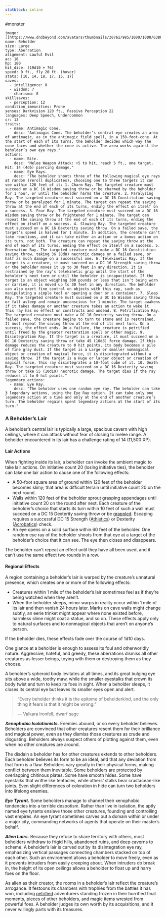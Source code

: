 ```yaml
---
statblock: inline
---
```

 #monster 

```statblock
image: [[https://www.dndbeyond.com/avatars/thumbnails/30761/985/1000/1000/638061102430294654.png]]
name: Beholder
size: Large
type: Aberration
alignment: Lawful Evil
ac: 18
hp: 180
hit_dice: (19d10 + 76)
speed: 0 ft., fly 20 ft. (hover)
stats: [10, 14, 18, 17, 15, 17]
saves:
  - intelligence: 8
  - wisdom: 7
  - charisma: 8
skillsaves:
  - perception: 12
condition_immunities: Prone
senses: Darkvision 120 ft., Passive Perception 22
languages: Deep Speech, Undercommon
cr: 13
traits:
  - name: Antimagic Cone.
    desc: "Antimagic Cone. The beholder’s central eye creates an area of antimagic, as in the antimagic field spell, in a 150-foot-cone. At the start of each of its turns, the beholder decides which way the cone faces and whether the cone is active. The area works against the beholder’s own eye rays."
actions:
  - name: Bite.
    desc: "Melee Weapon Attack: +5 to hit, reach 5 ft., one target. Hit: 14 (4d6) piercing damage."
  - name: Eye Rays.
    desc: "The beholder shoots three of the following magical eye rays at random (reroll duplicates), choosing one to three targets it can see within 120 feet of it: 1. Charm Ray. The targeted creature must succeed on a DC 16 Wisdom saving throw or be charmed by the beholder for 1 hour, or until the beholder harms the creature. 2. Paralyzing Ray. The targeted creature must succeed on a DC 16 Constitution saving throw or be paralyzed for 1 minute. The target can repeat the saving throw at the end of each of its turns, ending the effect on itself on a success. 3. Fear Ray. The targeted creature must succeed on a DC 16 Wisdom saving throw or be frightened for 1 minute. The target can repeat the saving throw at the end of each of its turns, ending the effect on itself on a success. 4. Slowing Ray. The targeted creature must succeed on a DC 16 Dexterity saving throw. On a failed save, the target’s speed is halved for 1 minute. In addition, the creature can’t take reactions, and it can take either an action or a bonus action on its turn, not both. The creature can repeat the saving throw at the end of each of its turns, ending the effect on itself on a success. 5. Enervation Ray. The targeted creature must make a DC 16 Constitution saving throw, taking 36 (8d8) necrotic damage on a failed save, or half as much damage on a successful one. 6. Telekinetic Ray. If the target is a creature, it must succeed on a DC 16 Strength saving throw or the beholder moves it up to 30 feet in any direction. It is restrained by the ray’s telekinetic grip until the start of the beholder’s next turn or until the beholder is incapacitated. If the target is an object weighing 300 pounds or less that isn’t being worn or carried, it is moved up to 30 feet in any direction. The beholder can also exert fine control on objects with this ray, such as manipulating a simple tool or opening a door or a container. 7. Sleep Ray. The targeted creature must succeed on a DC 16 Wisdom saving throw or fall asleep and remain unconscious for 1 minute. The target awakens if it takes damage or another creature takes an action to wake it. This ray has no effect on constructs and undead. 8. Petrification Ray. The targeted creature must make a DC 16 Dexterity saving throw. On a failed save, the creature begins to turn to stone and is restrained. It must repeat the saving throw at the end of its next turn. On a success, the effect ends. On a failure, the creature is petrified until freed by the greater restoration spell or other magic. 9. Disintegration Ray. If the target is a creature, it must succeed on a DC 16 Dexterity saving throw or take 45 (10d8) force damage. If this damage reduces the creature to 0 hit points, its body becomes a pile of fine gray dust. If the target is a Large or smaller nonmagical object or creation of magical force, it is disintegrated without a saving throw. If the target is a Huge or larger object or creation of magical force, this ray disintegrates a 10-foot cube of it. 10. Death Ray. The targeted creature must succeed on a DC 16 Dexterity saving throw or take 55 (10d10) necrotic damage. The target dies if the ray reduces it to 0 hit points."
legendary_actions:
  - name: Eye Ray.
    desc: "The beholder uses one random eye ray. The beholder can take 3 legendary actions, using the Eye Ray option. It can take only one legendary action at a time and only at the end of another creature’s turn. The beholder regains spent legendary actions at the start of its turn."
```

### A Beholder’s Lair

A beholder’s central lair is typically a large, spacious cavern with high ceilings, where it can attack without fear of closing to melee range. A beholder encountered in its lair has a challenge rating of 14 (11,500 XP).

#### Lair Actions

When fighting inside its lair, a beholder can invoke the ambient magic to take lair actions. On initiative count 20 (losing initiative ties), the beholder can take one lair action to cause one of the following effects:

-   A 50-foot square area of ground within 120 feet of the beholder becomes slimy; that area is difficult terrain until initiative count 20 on the next round.
-   Walls within 120 feet of the beholder sprout grasping appendages until initiative count 20 on the round after next. Each creature of the beholder’s choice that starts its turn within 10 feet of such a wall must succeed on a DC 15 Dexterity saving throw or be [grappled](https://www.dndbeyond.com/compendium/rules/basic-rules/appendix-a-conditions#Grappled). Escaping requires a successful DC 15 Strength ([Athletics](https://www.dndbeyond.com/compendium/rules/basic-rules/using-ability-scores#Athletics)) or Dexterity ([Acrobatics](https://www.dndbeyond.com/compendium/rules/basic-rules/using-ability-scores#Acrobatics)) check.
-   An eye opens on a solid surface within 60 feet of the beholder. One random eye ray of the beholder shoots from that eye at a target of the beholder’s choice that it can see. The eye then closes and disappears.

The beholder can’t repeat an effect until they have all been used, and it can’t use the same effect two rounds in a row.

#### Regional Effects

A region containing a beholder’s lair is warped by the creature’s unnatural presence, which creates one or more of the following effects:

-   Creatures within 1 mile of the beholder’s lair sometimes feel as if they’re being watched when they aren’t.
-   When the beholder sleeps, minor warps in reality occur within 1 mile of its lair and then vanish 24 hours later. Marks on cave walls might change subtly, an eerie trinket might appear where none existed before, harmless slime might coat a statue, and so on. These effects apply only to natural surfaces and to nonmagical objects that aren’t on anyone’s person.

If the beholder dies, these effects fade over the course of 1d10 days.

One glance at a beholder is enough to assess its foul and otherworldly nature. Aggressive, hateful, and greedy, these aberrations dismiss all other creatures as lesser beings, toying with them or destroying them as they choose.

A beholder’s spheroid body levitates at all times, and its great bulging eye sits above a wide, toothy maw, while the smaller eyestalks that crown its body twist and turn to keep its foes in sight. When a beholder sleeps, it closes its central eye but leaves its smaller eyes open and alert.

> “Every beholder thinks it is the epitome of beholderkind, and the only thing it fears is that it might be wrong.”
> 
> — Valkara Ironfell, dwarf sage

_**Xenophobic Isolationists.**_ Enemies abound, or so every beholder believes. Beholders are convinced that other creatures resent them for their brilliance and magical power, even as they dismiss those creatures as crude and disgusting. Beholders always suspect others of plotting against them, even when no other creatures are around.

The disdain a beholder has for other creatures extends to other beholders. Each beholder believes its form to be an ideal, and that any deviation from that form is a flaw. Beholders vary greatly in their physical forms, making conflict between them inevitable. Some beholders are protected by overlapping chitinous plates. Some have smooth hides. Some have eyestalks that writhe like tentacles, while others’ stalks bear crustacean-like joints. Even slight differences of coloration in hide can turn two beholders into lifelong enemies.

_**Eye Tyrant.**_ Some beholders manage to channel their xenophobic tendencies into a terrible despotism. Rather than live in isolation, the aptly named eye tyrants enslave those other creatures, founding and controlling vast empires. An eye tyrant sometimes carves out a domain within or under a major city, commanding networks of agents that operate on their master’s behalf.

_**Alien Lairs.**_ Because they refuse to share territory with others, most beholders withdraw to frigid hills, abandoned ruins, and deep caverns to scheme. A beholder’s lair is carved out by its disintegration eye ray, emphasizing vertical passages connecting chambers stacked on top of each other. Such an environment allows a beholder to move freely, even as it prevents intruders from easily creeping about. When intruders do break in, the height of its open ceilings allows a beholder to float up and harry foes on the floor.

As alien as their creator, the rooms in a beholder’s lair reflect the creature’s arrogance. It festoons its chambers with trophies from the battles it has won, including [petrified](https://www.dndbeyond.com/compendium/rules/basic-rules/appendix-a-conditions#Petrified) adventurers standing frozen in their horrified final moments, pieces of other beholders, and magic items wrested from powerful foes. A beholder judges its own worth by its acquisitions, and it never willingly parts with its treasures.